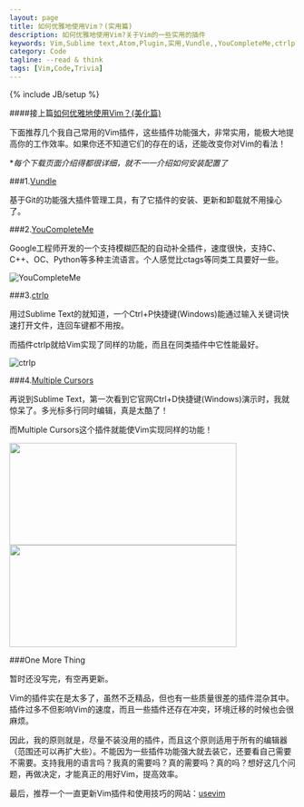 ```yaml
---
layout: page
title: 如何优雅地使用Vim？(实用篇)
description: 如何优雅地使用Vim?关于Vim的一些实用的插件
keywords: Vim,Sublime text,Atom,Plugin,实用,Vundle,,YouCompleteMe,ctrlp,usevim
category: Code
tagline: --read & think
tags: [Vim,Code,Trivia]
---
```

{% include JB/setup %}

####接上篇[如何优雅地使用Vim？(美化篇)](http://jackiekuo.com/code/2014/05/06/use-vim-the-sexy-way/)

下面推荐几个我自己常用的Vim插件，这些插件功能强大，非常实用，能极大地提高你的工作效率。如果你还不知道它们的存在的话，还能改变你对Vim的看法！

**每个下载页面介绍得都很详细，就不一一介绍如何安装配置了*

###1.[Vundle](https://github.com/gmarik/Vundle.vim)

基于Git的功能强大插件管理工具，有了它插件的安装、更新和卸载就不用操心了。

###2.[YouCompleteMe](https://github.com/Valloric/YouCompleteMe‎)

Google工程师开发的一个支持模糊匹配的自动补全插件，速度很快，支持C、C++、OC、Python等多种主流语言。个人感觉比ctags等同类工具要好一些。

![YouCompleteMe](http://jackiekuo.com/images/YCM.gif)

###3.[ctrlp](https://github.com/kien/ctrlp.vim)

用过Sublime Text的就知道，一个Ctrl+P快捷键(Windows)能通过输入关键词快速打开文件，连回车键都不用按。

而插件ctrlp就给Vim实现了同样的功能，而且在同类插件中它性能最好。

![ctrlp](http://jackiekuo.com/images/ctrlp.png)

###4.[Multiple Cursors](https://github.com/terryma/vim-multiple-cursors)

再说到Sublime Text，第一次看到它官网Ctrl+D快捷键(Windows)演示时，我就惊呆了。多光标多行同时编辑，真是太酷了！

而Multiple Cursors这个插件就能使Vim实现同样的功能！

<img src="http://jackiekuo.com/images/multiple-cursors1.gif" style="width:400px; height:180px;">

<img src="http://jackiekuo.com/images/multiple-cursors2.gif" style="width:400px; height:180px;">

###One More Thing

暂时还没写完，有空再更新。

Vim的插件实在是太多了，虽然不乏精品，但也有一些质量很差的插件混杂其中。插件过多不但影响Vim的速度，而且一些插件还存在冲突，环境迁移的时候也会很麻烦。

因此，我的原则就是，尽量不装没用的插件，而且这个原则适用于所有的编辑器（范围还可以再扩大些）。不能因为一些插件功能强大就去装它，还要看自己需要不需要。支持我用的语言吗？我真的需要吗？真的需要吗？真的吗？想好这几个问题，再做决定，才能真正的用好Vim，提高效率。

最后，推荐一个一直更新Vim插件和使用技巧的网站：[usevim](http://usevim.com/)

